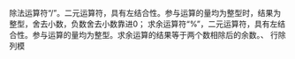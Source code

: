   除法运算符“/”。二元运算符，具有左结合性。参与运算的量均为整型时，结果为整型，舍去小数，负数舍去小数靠进0；
  求余运算符“%”，二元运算符，具有左结合性。参与运算的量均为整型。求余运算的结果等于两个数相除后的余数。、
  行除列模